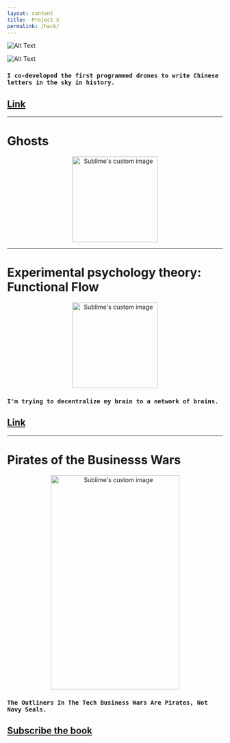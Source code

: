 ```yaml
---
layout: content
title:  Project X
permalink: /hack/
---
```




![Alt Text](https://media.giphy.com/media/l3mZ5zogGcnzNzbqM/giphy.gif)

![Alt Text](https://media.giphy.com/media/3o6fIWV4HtqMEzEz28/giphy.gif)



### `I co-developed the first programmed drones to write Chinese letters in the sky in history.`

## [Link](https://vimeo.com/111901733)


---


# Ghosts 


<p align="center">
  <img width="200" height="200" src="https://i.imgur.com/qNOBG0N.png" alt="Sublime's custom image"/>
</p>


---

# Experimental psychology theory: Functional Flow


<p align="center">
  <img width="200" height="200" src="https://www.symbols.com/gi.php?type=1&id=1309" alt="Sublime's custom image"/>
</p>



### `I'm trying to decentralize my brain to a network of brains.`


## [Link](https://github.com/allenleein/brains)


---


# Pirates of the Businesss Wars

<p align="center">
  <img width="300" height="500" src="https://i.imgur.com/3nSl3k4.png" alt="Sublime's custom image"/>
</p>


### `The Outliners In The Tech Business Wars Are Pirates, Not Navy Seals.`

## [Subscribe the book](https://mailchi.mp/a68c89762ee3/pirates)









